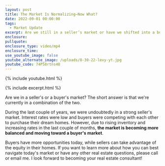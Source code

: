 ```yaml
---
layout: post
title: The Market Is Normalizing—Now What?
date: 2022-09-01 00:00:00
tags:
  - Market Update
excerpt: Are we still in a seller’s market or have we shifted into a buyer’s market?
enclosure:
pullquote:
enclosure_type: video/mp4
enclosure_time:
use_youtube_image: false
youtube_alternate_image: /uploads/8-30-22-levy-yt.jpg
youtube_code: 74P58rtns48
---
```

{% include youtube.html %}

{% include excerpt.html %}

Are we in a seller's or a buyer's market? The short answer is that we're currently in a combination of the two.&nbsp;

During the last couple of years, we were undoubtedly in a strong seller's market. Interest rates were low and buyers were competing with each other to purchase their dream homes. However, due to rising inventory and increasing rates in the last couple of months, **the market is becoming more balanced and moving toward a buyer's market**.&nbsp;

Buyers have more opportunities today, while sellers can take advantage of the equity in their homes. If you want to learn more about how you can best navigate today's market or have any other real estate questions, please call or email me. I look forward to becoming your real estate consultant\!